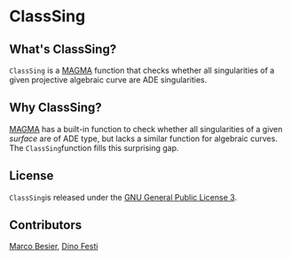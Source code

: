 # ClassSing

## What's ClassSing?

`ClassSing` is a [MAGMA](http://magma.maths.usyd.edu.au/magma/) function that checks whether all singularities of a given projective algebraic curve are ADE singularities.

## Why ClassSing?

[MAGMA](http://magma.maths.usyd.edu.au/magma/) has a built-in function to check whether all singularities of a given _surface_ are of ADE type, but lacks a similar function for algebraic curves. The `ClassSing`function fills this surprising gap.

## License

`ClassSing`is released under the [GNU General Public License 3](http://www.gnu.org/licenses/gpl-3.0.html).

## Contributors

[Marco Besier](https://www.marcobesier.com), [Dino Festi](https://www.staff.uni-mainz.de/dfesti/)
